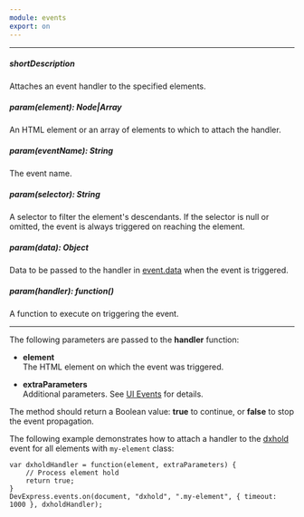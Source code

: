 ```yaml
---
module: events
export: on
---
```

---
##### shortDescription
Attaches an event handler to the specified elements.

##### param(element): Node|Array<Node>
An HTML element or an array of elements to which to attach the handler.

##### param(eventName): String
The event name.

##### param(selector): String
A selector to filter the element's descendants. If the selector is null or omitted, the event is always triggered on reaching the element.

##### param(data): Object
Data to be passed to the handler in [event.data](/api-reference/50%20Common/Object%20Structures/dxEvent/2%20Fields/data.md '/Documentation/ApiReference/Common/Object_Structures/dxEvent/Fields/#data') when the event is triggered.

##### param(handler): function()
A function to execute on triggering the event.

---
The following parameters are passed to the **handler** function:

- **element**  
 The HTML element on which the event was triggered.

- **extraParameters**  
 Additional parameters. See [UI Events](/api-reference/10%20UI%20Widgets/UI%20Events '/Documentation/ApiReference/UI_Widgets/UI_Events/') for details.

The method should return a Boolean value: **true** to continue, or **false** to stop the event propagation.
 
The following example demonstrates how to attach a handler to the [dxhold](/api-reference/10%20UI%20Widgets/UI%20Events/dxhold.md '/Documentation/ApiReference/UI_Widgets/UI_Events/#dxhold') event for all elements with `my-element` class:
    
    var dxholdHandler = function(element, extraParameters) {
        // Process element hold
        return true;
    }
    DevExpress.events.on(document, "dxhold", ".my-element", { timeout: 1000 }, dxholdHandler);